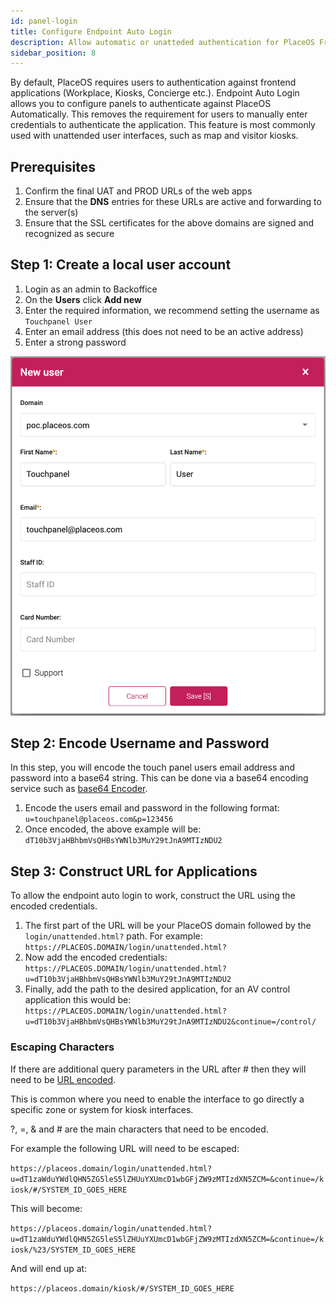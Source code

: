 ```yaml
---
id: panel-login
title: Configure Endpoint Auto Login
description: Allow automatic or unatteded authentication for PlaceOS Frontend Applications
sidebar_position: 8
---
```


By default, PlaceOS requires users to authentication against frontend applications (Workplace, Kiosks, Concierge etc.).
Endpoint Auto Login allows you to configure panels to authenticate against PlaceOS Automatically. 
This removes the requirement for users to manually enter credentials to authenticate the application.
This feature is most commonly used with unattended user interfaces, such as map and visitor kiosks.  


## Prerequisites
1. Confirm the final UAT and PROD URLs of the web apps
2. Ensure that the **DNS** entries for these URLs are active and forwarding to the server(s)
3. Ensure that the SSL certificates for the above domains are signed and recognized as secure


## Step 1: Create a local user account

1. Login as an admin to Backoffice
2. On the **Users** click **Add new**
3. Enter the required information, we recommend setting the username as `Touchpanel User`
4. Enter an email address (this does not need to be an active address)
5. Enter a strong password

![New User Entry](./assets/panel_login_new_user.png)

## Step 2: Encode Username and Password

In this step, you will encode the touch panel users email address and password into a base64 string.
This can be done via a base64 encoding service such as [base64 Encoder](https://www.base64encode.net/). 

1. Encode the users email and password in the following format: `u=touchpanel@placeos.com&p=123456`
2. Once encoded, the above example will be: `dT10b3VjaHBhbmVsQHBsYWNlb3MuY29tJnA9MTIzNDU2`

## Step 3: Construct URL for Applications

To allow the endpoint auto login to work, construct the URL using the encoded credentials. 

1. The first part of the URL will be your PlaceOS domain followed by the `login/unattended.html?` path. For example: `https://PLACEOS.DOMAIN/login/unattended.html?`
2. Now add the encoded credentials: `https://PLACEOS.DOMAIN/login/unattended.html?u=dT10b3VjaHBhbmVsQHBsYWNlb3MuY29tJnA9MTIzNDU2`
3. Finally, add the path to the desired application, for an AV control application this would be: `https://PLACEOS.DOMAIN/login/unattended.html?u=dT10b3VjaHBhbmVsQHBsYWNlb3MuY29tJnA9MTIzNDU2&continue=/control/`

### Escaping Characters

If there are additional query parameters in the URL after # then they will need to be [URL encoded](https://www.urlencoder.org/).

This is common where you need to enable the interface to go directly a specific zone or system for kiosk interfaces.

?, =, & and # are the main characters that need to be encoded.

For example the following URL will need to be escaped:

`https://placeos.domain/login/unattended.html?u=dT1zaWduYWdlQHN5ZG5leS5lZHUuYXUmcD1wbGFjZW9zMTIzdXN5ZCM=&continue=/kiosk/#/SYSTEM_ID_GOES_HERE`

This will become:

`https://placeos.domain/login/unattended.html?u=dT1zaWduYWdlQHN5ZG5leS5lZHUuYXUmcD1wbGFjZW9zMTIzdXN5ZCM=&continue=/kiosk/%23/SYSTEM_ID_GOES_HERE`

And will end up at: 

`https://placeos.domain/kiosk/#/SYSTEM_ID_GOES_HERE`



